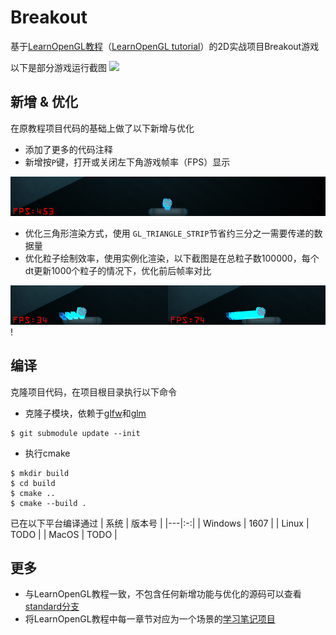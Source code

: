 # Breakout
基于[LearnOpenGL教程](https://learnopengl-cn.github.io/06%20In%20Practice/2D-Game/01%20Breakout/)（[LearnOpenGL tutorial](https://learnopengl.com/In-Practice/2D-Game/Breakout)）的2D实战项目Breakout游戏

以下是部分游戏运行截图
![](https://learnopengl-cn.github.io/img/06/Breakout/01/cover.png)

## 新增 & 优化
在原教程项目代码的基础上做了以下新增与优化

* 添加了更多的代码注释
* 新增按`P`键，打开或关闭左下角游戏帧率（FPS）显示

![](docs/debug_fps.png)

* 优化三角形渲染方式，使用 `GL_TRIANGLE_STRIP`节省约三分之一需要传递的数据量
* 优化粒子绘制效率，使用实例化渲染，以下截图是在总粒子数100000，每个dt更新1000个粒子的情况下，优化前后帧率对比

![](docs/particle_instance_compare_fps.png)!

## 编译
克隆项目代码，在项目根目录执行以下命令
* 克隆子模块，依赖于[glfw](https://github.com/glfw/glfw)和[glm](https://github.com/g-truc/glm)
```
$ git submodule update --init
```
* 执行cmake
```
$ mkdir build
$ cd build
$ cmake ..
$ cmake --build .
```
已在以下平台编译通过
| 系统 | 版本号 |
|---|:-:|
| Windows | 1607 |
| Linux | TODO |
| MacOS | TODO | 

## 更多
* 与LearnOpenGL教程一致，不包含任何新增功能与优化的源码可以查看[standard分支](https://github.com/iwiniwin/Breakout/tree/standard)
* 将LearnOpenGL教程中每一章节对应为一个场景的[学习笔记项目](https://github.com/iwiniwin/LearnOpenGL)